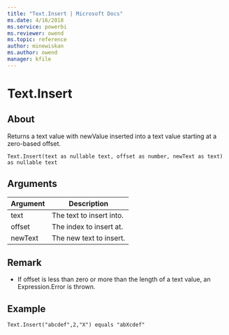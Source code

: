 ```yaml
---
title: "Text.Insert | Microsoft Docs"
ms.date: 4/16/2018
ms.service: powerbi
ms.reviewer: owend
ms.topic: reference
author: minewiskan
ms.author: owend
manager: kfile
---
```

# Text.Insert

  
## About  
Returns a text value with newValue inserted into a text value starting at a zero-based offset.  
  
```  
Text.Insert(text as nullable text, offset as number, newText as text) as nullable text  
```  
  
## Arguments  
  
|Argument|Description|  
|------------|---------------|  
|text|The text to insert into.|  
|offset|The index to insert at.|  
|newText|The new text to insert.|  
  
## <a name="__toc360788855"></a>Remark  
  
-   If offset is less than zero or more than the length of a text value, an Expression.Error is thrown.  
  
## Example  
  
```  
Text.Insert("abcdef",2,"X") equals "abXcdef"  
```  
